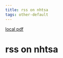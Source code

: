```yaml
---
title: rss on nhtsa
tags: other-default
---
```


[local pdf](../../../pdfs/rss_on_nhtsa.pdf)

# rss on nhtsa
